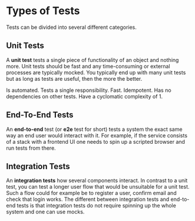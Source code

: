 # Types of Tests

Tests can be divided into several different categories.

## Unit Tests

A **unit test** tests a single piece of functionality of an object and nothing more.
Unit tests should be fast and any time-consuming or external processes are
typically mocked. You typically end up with many unit tests but as long as tests
are useful, then the more the better.

Is automated. Tests a single responsibility. Fast. Idempotent. Has no dependencies on other tests. Have a cyclomatic complexity of 1.

## End-To-End Tests

An **end-to-end** test (or **e2e** test for short) tests a system the exact same
way an end user would interact with it. For example, if the service consists of
a stack with a frontend UI one needs to spin up a scripted browser and run tests
from there.

## Integration Tests

An **integration tests** how several components interact. In contrast to a unit
test, you can test a longer user flow that would be unsuitable for a unit test.
Such a flow could for example be to register a user, confirm email and check
that login works. The different between integration tests and end-to-end tests
is that integration tests do not require spinning up the whole system and one
can use mocks.
